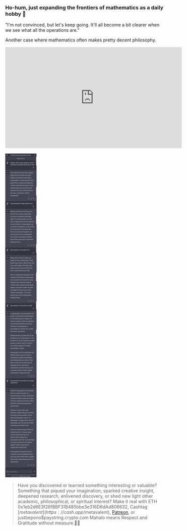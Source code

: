 ### Ho-hum, just expanding the frontiers of mathematics as a daily hobby 🤣

"I'm not convinced, but let's keep going. It'll all become a bit clearer when we see what all the operations are."

Another case where mathematics often makes pretty decent philosophy.

<iframe id="ytplayer" type="text/html" width="560" height="320"
  src="https://www.youtube.com/embed/2-V3So3ipms?autoplay=1"
  frameborder="0"></iframe>

![Explain It Like I'm Five](/assets/images/a32b8aa3c696e438f894bc03fef4a327.jpg "hypergraphs defined by GPT4")


<p></p>
<p></p>
<p></p>

> Have you discovered or learned something interesting or valuable? Something that piqued your imagination, sparked creative insight, deepened research, enlivened discovery, or shed new light other academic, philosophical, or spiritual interest? Make it real with ETH 0x1eb2d6E3f26fBBF31B485bbe3e316D6dAd806632, Cashtag [$metavalent](https://cash.app/$metavalent), [Patreon](https://patreon.com/metavalent), or justbepono$paystring.crypto.com Mahalo means Respect and Gratitude without measure.🙏🏼
